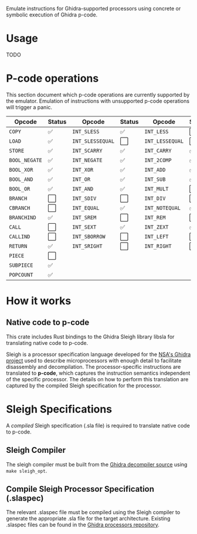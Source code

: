 Emulate instructions for Ghidra-supported processors using concrete or symbolic execution of Ghidra p-code.

# Usage

TODO

# P-code operations

This section document which p-code operations are currently supported by the emulator. Emulation of instructions with unsupported p-code operations will trigger a panic.

| Opcode        | Status | Opcode           | Status | Opcode           | Status | Opcode            | Status |
| ------------- | ------ | ---------------- | ------ | ---------------- | ------ | ----------------  | ------ |
| `COPY`        | ✅     | `INT_SLESS`      | ✅     | `INT_LESS`       | ⬜     | `FLOAT_LESS`      | ⬜     |
| `LOAD`        | ✅     | `INT_SLESSEQUAL` | ⬜     | `INT_LESSEQUAL`  | ⬜     | `FLOAT_LESSEQUAL` | ⬜     |
| `STORE`       | ✅     | `INT_SCARRY`     | ✅     | `INT_CARRY`      | ✅     | `FLOAT_ABS`       | ⬜     |
| `BOOL_NEGATE` | ✅     | `INT_NEGATE`     | ✅     | `INT_2COMP`      | ✅     | `FLOAT_NEG`       | ⬜     |
| `BOOL_XOR`    | ✅     | `INT_XOR`        | ✅     | `INT_ADD`        | ✅     | `FLOAT_ADD`       | ⬜     |
| `BOOL_AND`    | ✅     | `INT_OR`         | ✅     | `INT_SUB`        | ✅     | `FLOAT_SUB`       | ⬜     |
| `BOOL_OR`     | ✅     | `INT_AND`        | ✅     | `INT_MULT`       | ⬜     | `FLOAT_MULT`      | ⬜     |
| `BRANCH`      | ⬜     | `INT_SDIV`       | ⬜     | `INT_DIV`        | ⬜     | `FLOAT_DIV`       | ⬜     |
| `CBRANCH`     | ⬜     | `INT_EQUAL`      | ✅     | `INT_NOTEQUAL`   | ✅     | `FLOAT_SQRT`      | ⬜     |
| `BRANCHIND`   | ✅     | `INT_SREM`       | ⬜     | `INT_REM`        | ⬜     | `FLOAT_CEIL`      | ⬜     |
| `CALL`        | ⬜     | `INT_SEXT`       | ✅     | `INT_ZEXT`       | ✅     | `FLOAT_FLOOR`     | ⬜     |
| `CALLIND`     | ⬜     | `INT_SBORROW`    | ⬜     | `INT_LEFT`       | ⬜     | `FLOAT_ROUND`     | ⬜     |
| `RETURN`      | ✅     | `INT_SRIGHT`     | ⬜     | `INT_RIGHT`      | ⬜     | `FLOAT_NAN`       | ⬜     |
| `PIECE`       | ⬜     |                  |        |                  |        | `INT2FLOAT`       | ⬜     |
| `SUBPIECE`    | ✅     |                  |        |                  |        | `FLOAT2INT`       | ⬜     |
| `POPCOUNT`    | ✅     |                  |        |                  |        | `TRUNC`           | ⬜     |

# How it works

## Native code to p-code

This crate includes Rust bindings to the Ghidra Sleigh library libsla for translating native code to p-code.

Sleigh is a processor specification language developed for the [NSA's Ghidra project](https://github.com/NationalSecurityAgency/ghidra) used to describe microprocessors with enough detail to facilitate disassembly and decompilation. The processor-specific instructions are translated to **p-code**, which captures the instruction semantics independent of the specific processor. The details on how to perform this translation are captured by the compiled Sleigh specification for the processor.

# Sleigh Specifications

A _compiled_ Sleigh specification (.sla file) is required to translate native code to p-code.

## Sleigh Compiler

The sleigh compiler must be built from the [Ghidra decompiler source](https://github.com/NationalSecurityAgency/ghidra/blob/stable/Ghidra/Features/Decompiler/src/decompile/cpp) using `make sleigh_opt`.

## Compile Sleigh Processor Specification (.slaspec)

The relevant .slaspec file must be compiled using the Sleigh compiler to generate the appropriate .sla file for the target architecture. Existing .slaspec files can be found in the [Ghidra processors repository](https://github.com/NationalSecurityAgency/ghidra/tree/stable/Ghidra/Processors).
